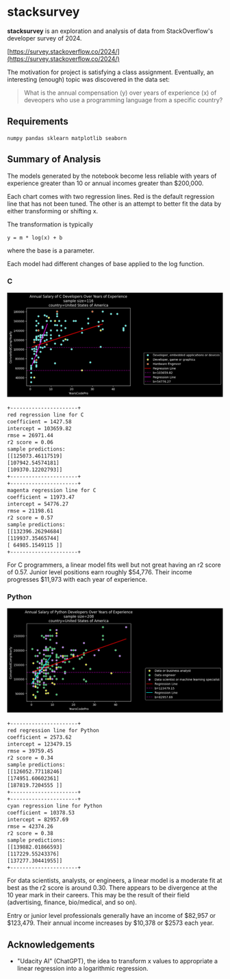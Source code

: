 
<!--Your Github repository must have the following contents:

    A README.md file that communicates the libraries used, the motivation for the project, the files in the repository with a small description of each, a summary of the results of the analysis, and necessary acknowledgments.

    Your code in a Jupyter notebook, with appropriate comments, analysis, and documentation.

    You may also provide any other necessary documentation you find necessary.-->

# stacksurvey

**stacksurvey** is an exploration and analysis of data from StackOverflow's developer survey of 2024.

[https://survey.stackoverflow.co/2024/](https://survey.stackoverflow.co/2024/)

The motivation for project is satisfying a class assignment. Eventually, an interesting (enough) topic was discovered in the data set: 

>What is the annual compensation (y) over years of experience (x) of deveopers who use a programming language from a specific country?

## Requirements

    numpy pandas sklearn matplotlib seaborn

## Summary of Analysis

The models generated by the notebook become less reliable with years of experience greater than 10 or annual incomes greater than $200,000.

Each chart comes with two regression lines. Red is the default regression line that has not been tuned. The other is an attempt to better fit the data by either transforming or shifting x.

The transformation is typically

    y = m * log(x) + b

where the base is a parameter. 

Each model had different changes of base applied to the log function.

### C

![graph of c programmers](images/programmers-C-United-States-of-America.png)

    +----------------------+
    red regression line for C
    coefficient = 1427.58
    intercept = 103659.82
    rmse = 26971.44
    r2 score = 0.06
    sample predictions:
    [[125073.46117519]
    [107942.54574181]
    [109370.12202793]]
    +----------------------+
    +----------------------+
    magenta regression line for C
    coefficient = 11973.47
    intercept = 54776.27
    rmse = 21198.61
    r2 score = 0.57
    sample predictions:
    [[132396.26294684]
    [119937.35465744]
    [ 64985.1549115 ]]
    +----------------------+

For C programmers, a linear model fits well but not great having an r2 score of 0.57. Junior level positions earn roughly $54,776. Their income progresses $11,973 with each year of experience.

### Python

![graph of python programmers](images/programmers-Python-United-States-of-America.png)

    +----------------------+
    red regression line for Python
    coefficient = 2573.62
    intercept = 123479.15
    rmse = 39759.45
    r2 score = 0.34
    sample predictions:
    [[126052.77118246]
    [174951.60602361]
    [187819.7204555 ]]
    +----------------------+
    +----------------------+
    cyan regression line for Python
    coefficient = 10378.53
    intercept = 82957.69
    rmse = 42374.26
    r2 score = 0.38
    sample predictions:
    [[139882.01866593]
    [117229.55243376]
    [137277.30441955]]
    +----------------------+

For data scientists, analysts, or engineers, a linear model is a moderate fit at best as the r2 score is around 0.30. There appears to be divergence at the 10 year mark in their careers. This may be the result of their field (advertising, finance, bio/medical, and so on).

Entry or junior level professionals generally have an income of $82,957 or $123,479. Their annual income increases by $10,378 or $2573 each year. 

## Acknowledgements

* "Udacity AI" (ChatGPT), the idea to transform x values to appropriate a linear regression into a logarithmic regression.

